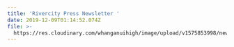 ```yaml
---
title: 'Rivercity Press Newsletter '
date: 2019-12-09T01:14:52.074Z
file: >-
  https://res.cloudinary.com/whanganuihigh/image/upload/v1575853998/newsletters/DECEMBER_2019_rivercity_press_web.ai
---
```


